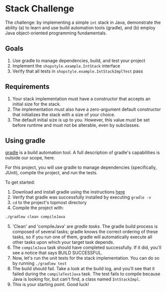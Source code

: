 # Stack Challenge
The challenge: by implementing a simple `int` stack in Java, demonstrate the ability (a) to learn and use build automation tools (gradle), and (b) employ Java object-oriented programming fundamentals.

## Goals
1. Use gradle to manage dependencies, build, and test your project
2. Implement the `shopstyle.example.IntStack` interface
3. Verify that all tests in `shopstyle.example.IntStackImplTest` pass

## Requirements
1. Your stack implementation must have a constructor that accepts an initial size for the stack.
2. The implementation must also have a zero-argument default constructor that initializes the stack with a size of your choice.
3. The default initial size is up to you. However, this value must be set before runtime and must not be alterable, even by subclasses.

## Using gradle
[gradle](https://gradle.org) is a build automation tool. A full description of gradle's capabilities is outside our scope, here.

For this project, you will use gradle to manage dependencies (specifically, JUnit), compile the project, and run the tests.

To get started:

1. Download and install gradle using the instructions [here](https://docs.gradle.org/current/userguide/installation.html)
2. Verify that gradle was successfully installed by executing `gradle -v`
3. `cd` to the project's topmost directory
4. Compile the project with:

  ```bash
  ./gradlew clean compileJava
  ```
5. 'Clean' and 'compileJava' are *gradle tasks*. The gradle build process is composed of several tasks; gradle knows the correct ordering of these tasks, so if you run one of them, gradle will automatically execute all other tasks upon which your target task depends.
6. The `compileJava` task should have completed successfully. If it did, you'll see a notice that says BUILD SUCCESSFUL.
7. Now, let's run the unit tests for the stack implementation. You can do so by running `./gradlew test`
8. The build should fail. Take a look at the build log, and you'll see that it failed during the `compileTestJava` task. The test fails to compile because Java is looking for, but can't find, a class named `IntStackImpl`.
9. This is your starting point. Good luck!
